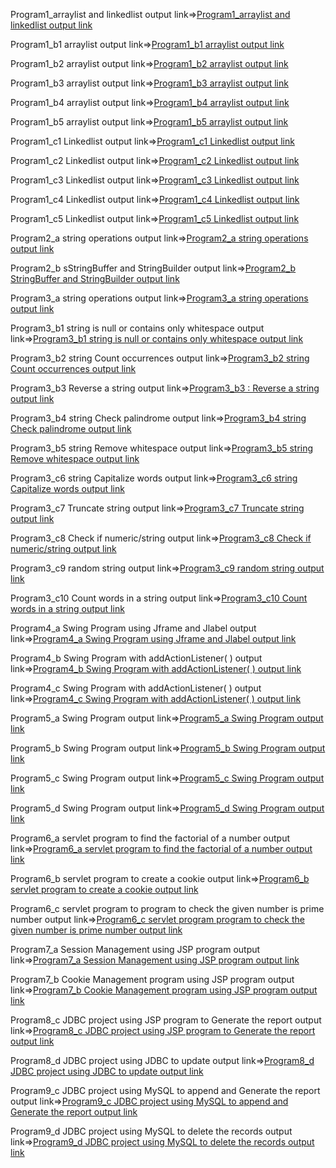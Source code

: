 Program1_arraylist and linkedlist output link=>[Program1_arraylist and linkedlist output link](https://github.com/poojaK853/JavaPrograms/blob/main/p1.png)

Program1_b1 arraylist output link=>[Program1_b1 arraylist output link](https://github.com/poojaK853/JavaPrograms/blob/main/p1_b1.png)

Program1_b2 arraylist output link=>[Program1_b2 arraylist output link](https://github.com/poojaK853/JavaPrograms/blob/main/p1_b2.png)

Program1_b3 arraylist output link=>[Program1_b3 arraylist output link](https://github.com/poojaK853/JavaPrograms/blob/main/p1_b3.png)

Program1_b4 arraylist output link=>[Program1_b4 arraylist output link](https://github.com/poojaK853/JavaPrograms/blob/main/p1_b4.png)

Program1_b5 arraylist output link=>[Program1_b5 arraylist output link](https://github.com/poojaK853/JavaPrograms/blob/main/p1_b5.png)

Program1_c1 Linkedlist output link=>[Program1_c1 Linkedlist  output link](https://github.com/poojaK853/JavaPrograms/blob/main/p1_c1.png)

Program1_c2 Linkedlist output link=>[Program1_c2 Linkedlist  output link](https://github.com/poojaK853/JavaPrograms/blob/main/p1_c2.png)

Program1_c3 Linkedlist output link=>[Program1_c3 Linkedlist  output link](https://github.com/poojaK853/JavaPrograms/blob/main/p1_c3.png)

Program1_c4 Linkedlist output link=>[Program1_c4 Linkedlist  output link](https://github.com/poojaK853/JavaPrograms/blob/main/p1_c4.jpg)

Program1_c5 Linkedlist output link=>[Program1_c5 Linkedlist  output link](https://github.com/poojaK853/JavaPrograms/blob/main/p1_c5.png)

Program2_a string operations output link=>[Program2_a string operations output link](https://github.com/poojaK853/JavaPrograms/blob/main/p2_a.png)

Program2_b sStringBuffer and StringBuilder output link=>[Program2_b StringBuffer and StringBuilder output link](https://github.com/poojaK853/JavaPrograms/blob/main/p2_b.png)

Program3_a string operations output link=>[Program3_a string operations output link](https://github.com/poojaK853/JavaPrograms/blob/main/p3_a.png)

Program3_b1 string is null or contains only whitespace output link=>[Program3_b1 string is null or contains only whitespace output link](https://github.com/poojaK853/JavaPrograms/blob/main/p3_b1.png)

Program3_b2 string Count occurrences output link=>[Program3_b2 string Count occurrences output link](https://github.com/poojaK853/JavaPrograms/blob/main/p3_b2.png)

Program3_b3 Reverse a string output link=>[Program3_b3 : Reverse a string output link](https://github.com/poojaK853/JavaPrograms/blob/main/p3_b3.png)

Program3_b4 string Check palindrome output link=>[Program3_b4 string Check palindrome output link](https://github.com/poojaK853/JavaPrograms/blob/main/p3_b4.png)

Program3_b5 string  Remove whitespace output link=>[Program3_b5 string Remove whitespace output link](https://github.com/poojaK853/JavaPrograms/blob/main/p3_b5.png)

Program3_c6 string Capitalize words output link=>[Program3_c6 string Capitalize words output link](https://github.com/poojaK853/JavaPrograms/blob/main/p3_c6.png)

Program3_c7 Truncate string output link=>[Program3_c7 Truncate string output link](https://github.com/poojaK853/JavaPrograms/blob/main/p3_c7.png)

Program3_c8  Check if numeric/string output link=>[Program3_c8 Check if numeric/string output link](https://github.com/poojaK853/JavaPrograms/blob/main/p3_c8.png)

Program3_c9 random string output link=>[Program3_c9 random string output link](https://github.com/poojaK853/JavaPrograms/blob/main/p3_c9.png)

Program3_c10  Count words in a string output link=>[Program3_c10  Count words in a string output link](https://github.com/poojaK853/JavaPrograms/blob/main/p3_c10.png)

Program4_a Swing Program using Jframe and Jlabel output link=>[Program4_a Swing Program using Jframe and Jlabel output link](https://github.com/poojaK853/JavaPrograms/blob/main/p4_a..png)

Program4_b Swing Program with addActionListener( ) output link=>[Program4_b Swing Program with addActionListener( ) output link](https://github.com/poojaK853/JavaPrograms/blob/main/p4_b.png)

Program4_c Swing Program with addActionListener( ) output link=>[Program4_c Swing Program with addActionListener( ) output link](https://github.com/poojaK853/JavaPrograms/blob/main/p4_c.jpg)

Program5_a Swing Program output link=>[Program5_a Swing Program output link](https://github.com/poojaK853/JavaPrograms/blob/main/p5_a.png)

Program5_b Swing Program output link=>[Program5_b Swing Program output link](https://github.com/poojaK853/JavaPrograms/blob/main/p5_b.png)

Program5_c Swing Program output link=>[Program5_c Swing Program output link](https://github.com/poojaK853/JavaPrograms/blob/main/p5_c.png)

Program5_d Swing Program output link=>[Program5_d Swing Program output link](https://github.com/poojaK853/JavaPrograms/blob/main/p5_d.png)

Program6_a servlet program to find the factorial of a number output link=>[Program6_a servlet program to find the factorial of a number output link](https://github.com/poojaK853/JavaPrograms/blob/main/p6_a.jpg)

Program6_b servlet program to create a cookie output link=>[Program6_b servlet program to create a cookie output link](https://github.com/poojaK853/JavaPrograms/blob/main/p6_b.jpg)

Program6_c servlet program to program to check the given number is prime number output link=>[Program6_c servlet program program to check the given number is prime number output link](https://github.com/poojaK853/JavaPrograms/blob/main/p6_c.jpg)

Program7_a Session Management using JSP program output link=>[Program7_a Session Management using JSP program output link](https://github.com/poojaK853/JavaPrograms/blob/main/p7_a..jpg)

Program7_b Cookie Management program using JSP program output link=>[Program7_b Cookie Management program using JSP program output link](https://github.com/poojaK853/JavaPrograms/blob/main/p7_b.jpg)

Program8_c JDBC project using JSP program to Generate the report output link=>[Program8_c JDBC project using JSP program to Generate the report output link](https://github.com/poojaK853/JavaPrograms/blob/main/p8_c.png)

Program8_d JDBC project using JDBC to update output link=>[Program8_d JDBC project using JDBC to update output link](https://github.com/poojaK853/JavaPrograms/blob/main/p8_d.jpg)

Program9_c JDBC project using MySQL to append and Generate
the report output link=>[Program9_c JDBC project using MySQL to append and Generate
the report output link](https://github.com/poojaK853/JavaPrograms/blob/main/p9_c.jpg)

Program9_d JDBC project using MySQL to delete the records output link=>[Program9_d JDBC project using MySQL to delete the records output link](https://github.com/poojaK853/JavaPrograms/blob/main/p9_d.png)





















